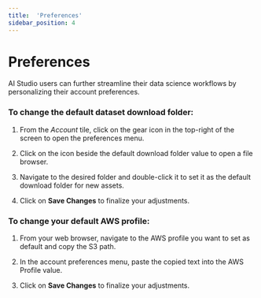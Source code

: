 ```yaml
---
title:  'Preferences'
sidebar_position: 4
---
```

# Preferences

AI Studio users can further streamline their data science workflows by personalizing their account preferences.


### To change the default dataset download folder:

1. From the *Account* tile, click on the gear icon in the top-right of the screen to open the preferences menu.

2. Click on the icon beside the default download folder value to open a file browser.

3. Navigate to the desired folder and double-click it to set it as the default download folder for new assets.

4. Click on **Save Changes** to finalize your adjustments.


### To change your default AWS profile:

1. From your web browser, navigate to the AWS profile you want to set as default and copy the S3 path.

2. In the account preferences menu, paste the copied text into the AWS Profile value.

3. Click on **Save Changes** to finalize your adjustments.
